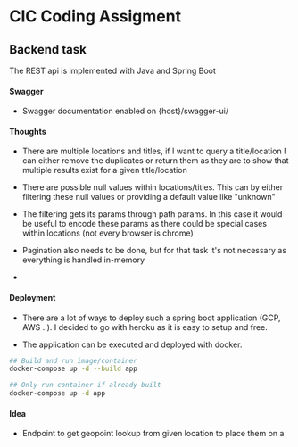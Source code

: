 # CIC Coding Assigment
## Backend task
The REST api is implemented with Java and Spring Boot
#### Swagger

- Swagger documentation enabled on {host}/swagger-ui/

#### Thoughts

- There are multiple locations and titles, if I want to query a title/location I can either remove the duplicates or return them as they are to show that multiple results exist for a given title/location

- There are possible null values within locations/titles. This can by either filtering these null values or providing a default value like "unknown"

- The filtering gets its params through path params. In this case it would be useful to encode these params as there could be special cases within locations (not every browser is chrome)
- Pagination also needs to be done, but for that task it's not necessary as everything is handled in-memory
- 
#### Deployment
- There are a lot of ways to deploy such a spring boot application (GCP, AWS ..). I decided to go with heroku as it is easy to setup and free. 

- The application can be executed and deployed with docker.

 ```bash
 ## Build and run image/container
 docker-compose up -d --build app
```
 ```bash
 ## Only run container if already built
 docker-compose up -d app
```
#### Idea
- Endpoint to get geopoint lookup from given location to place them on a 
